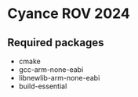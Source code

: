 # Cyance ROV 2024

## Required packages

- cmake
- gcc-arm-none-eabi
- libnewlib-arm-none-eabi
- build-essential